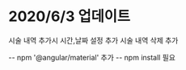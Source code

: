 # 2020/6/3 업데이트

시술 내역 추가시 시간,날짜 설정 추가
시술 내역 삭제 추가

-- npm '@angular/material' 추가 
-- npm install 필요
